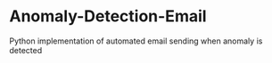 # Anomaly-Detection-Email
Python implementation of automated email sending when anomaly is detected
